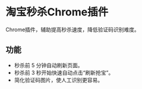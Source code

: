 # 淘宝秒杀Chrome插件

Chrome插件，辅助提高秒杀速度，降低验证码识别难度。

## 功能
 - 秒杀前 5 分钟自动刷新页面。
 - 秒杀前 3 秒开始快速自动点击“刷新抢宝”。
 - 简化验证码图片，使人工识别更容易。
